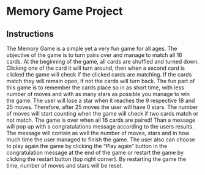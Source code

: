 # Memory Game Project

## Instructions

The Memory Game is a simple yet a very fun game for all ages. The objective of the game is to turn pairs over and manage to match all 16 cards. At the beginning of the game, all cards are shuffled and turned down. Clicking one of the card it will turn around, then when a second card is clicked the game will check if the clicked cards are matching. If the cards match they will remain open, if not the cards will turn back. The fun part of this game is to remember the cards place so in as short time, with less number of moves and with as many stars as possible you manage to win the game.
The user will lose a star when it reaches the 9 respective 18 and 25 moves. Therefore, after 25 moves the user will have 0 stars. The number of moves will start counting when the game will check if two cards match or not match.
The game is over when all 16 cards are paired! Than a message will pop up with a congratulations message according to the users results. The message will contain as well the number of moves, stars and in how much time the user managed to finish the game.
The user also can choose to play again the game by clicking the “Play again” button in the congratulation message at the end of the game or restart the game by clicking the restart button (top right corner). By restarting the game the time, number of moves and stars will be reset.
